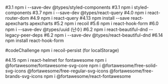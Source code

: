 #3.1 npm i --save-dev @types/styled-components
#3.1 npm i styled-components
#3.7 npm i --save-dev @types/react-query
#4.0 npm i react-router-dom
#4.9 npm i react-query
#4.13 npm install --save react-apexcharts apexcharts
#5.2 npm i recoil
#5.6 npm i react-hook-form
#6.0 npm i --save-dev @types/uuid (난수)
#6.2 npm i react-beautiful-dnd --legacy-peer-deps
#6.2 npm i --save-dev @types/react-beautiful-dnd
#6.14 npm install react-hook-form

#codeChallenge npm i recoil-persist (for localStorage)

#4.15 npm i react-helmet
for fontawesome
npm i @fortawesome/fontawesome-svg-core
npm i @fortawesome/free-solid-svg-icons @fortawesome/free-regular-svg-icons @fortawesome/free-brands-svg-icons
npm i @fortawesome/react-fontawesome
